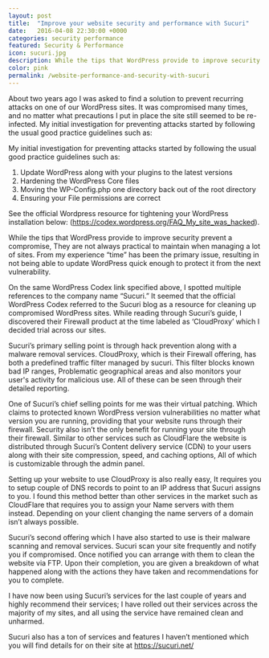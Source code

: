 ```yaml
---
layout: post
title:  "Improve your website security and performance with Sucuri"
date:   2016-04-08 22:30:00 +0000
categories: security performance 
featured: Security & Performance
icon: sucuri.jpg
description: While the tips that WordPress provide to improve security greatly prevent a compromise, They are not always practical to maintain regularly when managing a large quantity of sites. From my experience “time” has been the primary issue, resulting in not being able to update WordPress quick enough to protect it from the next vulnerability.
color: pink
permalink: /website-performance-and-security-with-sucuri
---
```


About two years ago I was asked to find a solution to prevent recurring attacks on one of our WordPress sites. It was compromised many times, and no matter what precautions I put in place the site still seemed to be re-infected. My initial investigation for preventing attacks started by following the usual good practice guidelines such as:

My initial investigation for preventing attacks started by following the usual good practice guidelines such as:

1. Update WordPress along with your plugins to the latest versions
2. Hardening the WordPress Core files
3. Moving the WP-Config.php one directory back out of the root directory
4. Ensuring your File permissions are correct

See the official Wordpress resource for tightening your WordPress installation below:
(<a href="https://codex.wordpress.org/FAQ_My_site_was_hacked" target="_BLANK">https://codex.wordpress.org/FAQ_My_site_was_hacked</a>).

While the tips that WordPress provide to improve security prevent a compromise, They are not always practical to maintain when managing a lot of sites. From my experience “time” has been the primary issue, resulting in not being able to update WordPress quick enough to protect it from the next vulnerability.

On the same WordPress Codex link specified above, I spotted multiple references to the company name “Sucuri.” It seemed that the official WordPress Codex referred to the Sucuri blog as a resource for cleaning up compromised WordPress sites. While reading through Sucuri’s guide, I discovered their Firewall product at the time labeled as ‘CloudProxy’ which I decided trial across our sites. 

Sucuri’s primary selling point is through hack prevention along with a malware removal services. CloudProxy, which is their Firewall offering, has both a predefined traffic filter managed by sucuri. This filter blocks known bad IP ranges, Problematic geographical areas and also monitors your user's activity for malicious use. All of these can be seen through their detailed reporting.

One of Sucuri’s chief selling points for me was their virtual patching. Which claims to protected known WordPress version vulnerabilities no matter what version you are running, providing that your website runs through their firewall. Security also isn’t the only benefit for running your site through their firewall. Similar to other services such as CloudFlare the website is distributed through Sucuri’s Content delivery service (CDN) to your users along with their site compression, speed, and caching options, All of which is customizable through the admin panel.

Setting up your website to use CloudProxy is also really easy, It requires you to setup couple of DNS records to point to an IP address that Sucuri assigns to you. I found this method better than other services in the market such as CloudFlare that requires you to assign your Name servers with them instead. Depending on your client changing the name servers of a domain isn’t always possible.

Sucuri’s second offering which I have also started to use is their malware scanning and removal services. Sucuri scan your site frequently and notify you if compromised. Once notified you can arrange with them to clean the website via FTP. Upon their completion, you are given a breakdown of what happened along with the actions they have taken and recommendations for you to complete. 

I have now been using Sucuri’s services for the last couple of years and highly recommend their services; I have rolled out their services across the majority of my sites, and all using the service have remained clean and unharmed. 

Sucuri also has a ton of services and features I haven’t mentioned which you will find details for on their site at <a href="https://sucuri.net/">https://sucuri.net/</a>


